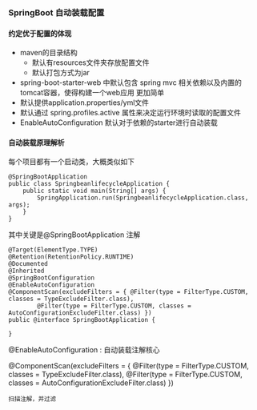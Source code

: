 
### SpringBoot 自动装载配置

####  约定优于配置的体现

  * maven的目录结构
    * 默认有resources文件夹存放配置文件
    * 默认打包方式为jar
  * spring-boot-starter-web 中默认包含 spring mvc 相关依赖以及内置的tomcat容器，使得构建一个web应用 更加简单
  * 默认提供application.properties/yml文件
  * 默认通过 spring.profiles.active 属性来决定运行环境时读取的配置文件
  * EnableAutoConfiguration 默认对于依赖的starter进行自动装载

#### 自动装载原理解析

每个项目都有一个启动类，大概类似如下

```
@SpringBootApplication
public class SpringbeanlifecycleApplication {
	public static void main(String[] args) {
		SpringApplication.run(SpringbeanlifecycleApplication.class, args);
	}
}
```
其中关键是@SpringBootApplication 注解
```
@Target(ElementType.TYPE)
@Retention(RetentionPolicy.RUNTIME)
@Documented
@Inherited
@SpringBootConfiguration
@EnableAutoConfiguration
@ComponentScan(excludeFilters = { @Filter(type = FilterType.CUSTOM, classes = TypeExcludeFilter.class),
		@Filter(type = FilterType.CUSTOM, classes = AutoConfigurationExcludeFilter.class) })
public @interface SpringBootApplication {

}
```

@EnableAutoConfiguration : 自动装载注解核心

@ComponentScan(excludeFilters = { @Filter(type = FilterType.CUSTOM, classes = TypeExcludeFilter.class),
		@Filter(type = FilterType.CUSTOM, classes = AutoConfigurationExcludeFilter.class) })
    
    扫描注解，并过滤

    
    
    
